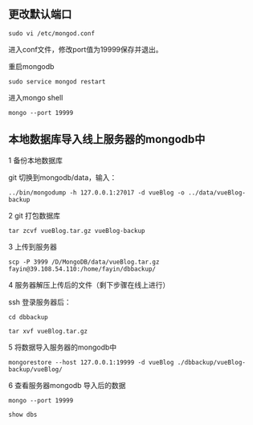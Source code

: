## 更改默认端口

`sudo vi /etc/mongod.conf`

进入conf文件，修改port值为19999保存并退出。

重启mongodb

`sudo service mongod restart`

进入mongo shell

`mongo --port 19999`

## 本地数据库导入线上服务器的mongodb中

1 备份本地数据库

git 切换到mongodb/data，输入：

`../bin/mongodump -h 127.0.0.1:27017 -d vueBlog -o ../data/vueBlog-backup`

2 git 打包数据库

`tar zcvf vueBlog.tar.gz vueBlog-backup`

3 上传到服务器

`scp -P 3999 /D/MongoDB/data/vueBlog.tar.gz fayin@39.108.54.110:/home/fayin/dbbackup/`

4 服务器解压上传后的文件（剩下步骤在线上进行）

ssh 登录服务器后：

````
cd dbbackup

tar xvf vueBlog.tar.gz

````

5 将数据导入服务器的mongodb中

`mongorestore --host 127.0.0.1:19999 -d vueBlog ./dbbackup/vueBlog-backup/vueBlog/`

6 查看服务器mongodb 导入后的数据

````
mongo --port 19999

show dbs
````